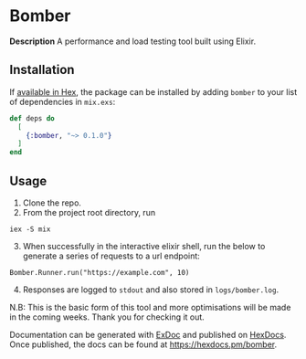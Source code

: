 # Bomber

**Description**
A performance and load testing tool built using Elixir.

## Installation

If [available in Hex](https://hex.pm/docs/publish), the package can be installed by adding `bomber` to your list of dependencies in `mix.exs`:

```elixir
def deps do
  [
    {:bomber, "~> 0.1.0"}
  ]
end
```

## Usage
1. Clone the repo.
2. From the project root directory, run
```
iex -S mix
```
3. When successfully in the interactive elixir shell, run the below to generate a series of requests to a url endpoint:
```
Bomber.Runner.run("https://example.com", 10)
```
4. Responses are logged to `stdout` and also stored in `logs/bomber.log`.

N.B: This is the basic form of this tool and more optimisations will be made in the coming weeks. Thank you for checking it out.

Documentation can be generated with [ExDoc](https://github.com/elixir-lang/ex_doc)
and published on [HexDocs](https://hexdocs.pm). Once published, the docs can
be found at <https://hexdocs.pm/bomber>.

